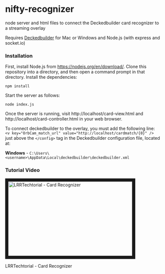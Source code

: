# nifty-recognizer
node server and html files to connect the Deckedbuilder card recognizer to a streaming overlay

Requires [Deckedbuilder](http://www.deckedbuilder.com/) for Mac or Windows and Node.js (with express and socket.io)

### Installation
First, install Node.js from https://nodejs.org/en/download/. Clone this repository into a directory, and then open a command prompt in that directory. Install the dependencies:

```
npm install
```

Start the server as follows:

```
node index.js
```

Once the server is running, visit http://localhost/card-view.html and http://localhost/card-controller.html in your web browser.

To connect deckedbuilder to the overlay, you must add the following line:  
`<v key="OrbCam_match_url" value="http://localhost/cardmatch/{0}" />`  
just above the `</config>` tag in the Deckedbuilder configuration file, located at:

**Windows** - `C:\Users\<username>\AppData\Local\deckedbuilder\deckedbuilder.xml`

### Tutorial Video

<a href="http://www.youtube.com/watch?feature=player_embedded&v=euNHK_GJbvI" target="_blank"><img src="http://img.youtube.com/vi/euNHK_GJbvI/0.jpg" alt="LRRTechtorial - Card Recognizer" width="400" height="240" border="10" /></a>

LRRTechtorial - Card Recognizer

